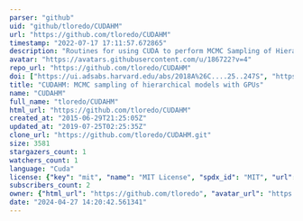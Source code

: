 ```yaml
---
parser: "github"
uid: "github/tloredo/CUDAHM"
url: "https://github.com/tloredo/CUDAHM"
timestamp: "2022-07-17 17:11:57.672865"
description: "Routines for using CUDA to perform MCMC Sampling of Hierarchical Models with GPUs."
avatar: "https://avatars.githubusercontent.com/u/186722?v=4"
repo_url: "https://github.com/tloredo/CUDAHM"
doi: ["https://ui.adsabs.harvard.edu/abs/2018A%26C....25..247S", "https://ui.adsabs.harvard.edu/abs/2021ascl.soft05016S/abstract"]
title: "CUDAHM: MCMC sampling of hierarchical models with GPUs"
name: "CUDAHM"
full_name: "tloredo/CUDAHM"
html_url: "https://github.com/tloredo/CUDAHM"
created_at: "2015-06-29T21:25:05Z"
updated_at: "2019-07-25T02:25:35Z"
clone_url: "https://github.com/tloredo/CUDAHM.git"
size: 3581
stargazers_count: 1
watchers_count: 1
language: "Cuda"
license: {"key": "mit", "name": "MIT License", "spdx_id": "MIT", "url": "https://api.github.com/licenses/mit", "node_id": "MDc6TGljZW5zZTEz"}
subscribers_count: 2
owner: {"html_url": "https://github.com/tloredo", "avatar_url": "https://avatars.githubusercontent.com/u/186722?v=4", "login": "tloredo", "type": "User"}
date: "2024-04-27 14:20:42.561341"
---
```

